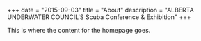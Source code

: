 +++
date        = "2015-09-03"
title       = "About"
description = "ALBERTA UNDERWATER COUNCIL'S Scuba Conference & Exhibition"
+++

This is where the content for the homepage goes.
